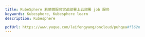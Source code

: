 ```yaml
---
title: KubeSphere 若依微服务实战部署上云部署 job 服务
keywords: Kubesphere, Kubesphere learn
description: Kubesphere

pdfUrl: https://www.yuque.com/leifengyang/oncloud/puhqea#fl62n
---
```


